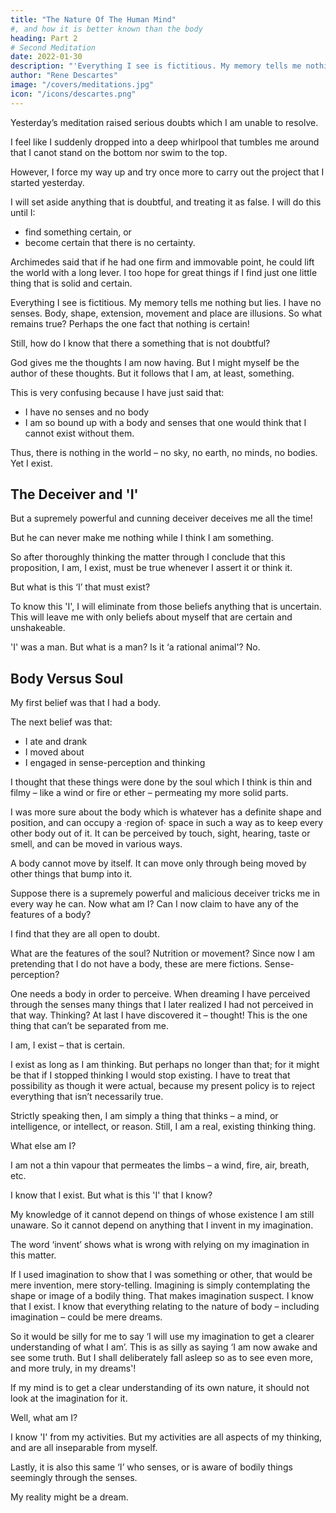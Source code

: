 ```yaml
---
title: "The Nature Of The Human Mind"
#, and how it is better known than the body
heading: Part 2
# Second Meditation
date: 2022-01-30
description: "'Everything I see is fictitious. My memory tells me nothing but lies. I have no senses. Body, shape, extension, movement and place are illusions. So what remains true?'"
author: "Rene Descartes"
image: "/covers/meditations.jpg"
icon: "/icons/descartes.png"
---
```


Yesterday’s meditation raised serious doubts which I am unable to resolve. 

I feel like I suddenly dropped into a deep whirlpool that tumbles me around that I canot stand on the bottom nor swim to the top. 

However, I force my way up and try once more to carry out the project that I started yesterday. 

I will set aside anything that is doubtful, and treating it as false. I will do this until I:
- find something certain, or
- become certain that there is no certainty. 

Archimedes said that if he had one firm and immovable point, he could lift the world with a long lever. I too hope for great things if I find just one little thing that is solid and certain.

Everything I see is fictitious. My memory tells me nothing but lies. I have no senses. Body, shape, extension, movement and place are illusions. So what remains true? Perhaps the one fact that nothing is certain!

Still, how do I know that there a something that is not doubtful? 

God gives me the thoughts I am now having. But I might myself be the author of these thoughts. But it follows that I am, at least, something. 

This is very confusing because I have just said that:
- I have no senses and no body
- I am so bound up with a body and senses that one would think that I cannot exist without them.

Thus, there is nothing in the world – no sky, no earth, no minds, no bodies. Yet I exist. <!-- Does it follow that I do not exist either? No it does not follow; for if I convinced myself of something then I certainly existed. -->

## The Deceiver and 'I'

But a supremely powerful and cunning deceiver deceives me all the time! 

<!-- Even then, if he is deceiving me I undoubtedly exist= let him deceive me all he can, he will never bring it about that  -->

But he can never make me nothing while I think I am something. 

So after thoroughly thinking the matter through I conclude that this proposition, I am, I exist, must be true whenever I assert it or think it.

But what is this ‘I’ that must exist? <!--  – I still don’t properly understand what it is; so I am at risk of confusing it with something else, thereby falling into error in the very item of knowledge that I maintain is the most certain and obvious of all. To get straight about what this ‘I’ is, I shall go back and think some more about what I believed myself to be before I started this meditation. --> 

To know this 'I', I will eliminate from those beliefs anything that is uncertain. This will leave me with only beliefs about myself that are certain and unshakeable.

'I' was a man. But what is a man? Is it ‘a rational animal'? No. 

<!-- ; for then I should have to ask what an animal is, and what rationality is – each question would lead me on to other still harder ones, and this would take more time than I can spare. Let me focus instead on the beliefs that spontaneously and naturally came to me whenever I thought about what I was. --> 

## Body Versus Soul 

My first belief was that I had a body. 

The next belief was that:
- I ate and drank
- I moved about
- I engaged in sense-perception and thinking

I thought that these things were done by the soul which I think is thin and filmy – like a wind or fire or ether – permeating my more solid parts. 

I was more sure about the body which is whatever has a definite shape and position, and can occupy a ·region of· space in such a way as to keep every other body out of it. It can be perceived by touch, sight, hearing, taste or smell, and can be moved in various ways.

A body cannot move by itself. It can move only through being moved by other things that bump into it. <!-- It seemed to me quite out of character for a body to be able to initiate movements, or to able to sense and think, and I was amazed that certain bodies – ·namely, human ones· – could do those things. -->

Suppose there is a supremely powerful and malicious deceiver tricks me in every way he can. Now what am I? Can I now claim to have any of the features of a body? 

I find that they are all open to doubt.

What are the features of the soul? Nutrition or movement? Since now I am pretending that I do not have a body, these are mere fictions. Sense-perception? 

One needs a body in order to perceive. When dreaming I have perceived through the senses many things that I later realized I had not perceived in that way. Thinking? At last I have discovered it – thought! This is the one thing that can’t be separated from me. 

I am, I exist – that is certain. 

I exist as long as I am thinking. But perhaps no longer than that; for it might be that if I stopped thinking I would stop existing. I have to treat that possibility as though it were actual, because my present policy is to reject everything that isn’t necessarily true. 

Strictly speaking then, I am simply a thing that thinks – a mind, or intelligence, or intellect, or reason. Still, I am a real, existing thinking thing.

What else am I? 

<!-- I will use my imagination to see if I am anything more. I am not that structure of limbs and organs that is called a human body; nor am --> 

I am not a thin vapour that permeates the limbs – a wind, fire, air, breath, etc. <!-- ; for I have supposed all these things to be nothing because I have supposed all bodies to be nothing. Even if I go on supposing them to be nothing, I am still something. But these things that I suppose to be nothing because they are unknown to me – might they not in fact be identical with the I of which I am aware? I don’t know; and just now I shan’t discuss the matter, because I can form opinions only about things that I know. --> 

I know that I exist. But what is this 'I' that I know? 

My knowledge of it cannot depend on things of whose existence I am still unaware. So it cannot depend on anything that I invent in my imagination. 

The word ‘invent’ shows what is wrong with relying on my imagination in this matter. 

If I used imagination to show that I was something or other, that would be mere invention, mere story-telling. Imagining is simply contemplating the shape or image of a bodily thing. That makes imagination suspect. I know that I exist. I know that everything relating to the nature of body – including imagination – could be mere dreams. 

So it would be silly for me to say ‘I will use my imagination to get a clearer understanding of what I am’. This is as silly as saying ‘I am now awake and see some truth. But I shall deliberately fall asleep so as to see even more, and more truly, in my dreams'! 

If my mind is to get a clear understanding of its own nature, it should not look at the imagination for it.

Well, what am I? 

<!-- A thing that thinks. What is that? A thing that doubts, understands, affirms, denies, wants, refuses, and also imagines and senses. -->

<!-- That is a long list of attributes for me to have – and it really is I who have them all. Why should it not be? Isn’t it one and the same ‘I’ who now doubts almost everything, understands some things, affirms this one thing – namely, that I exist and think, denies everything else, wants to know more, refuses to be deceived, imagines many things involuntarily, and is aware of others that seem to come from the senses? 

Isn’t all this just as true as the fact that I exist, even if I am in a perpetual dream, and even if my creator is doing his best to deceive me?  -->

I know 'I' from my activities. But my activities are all aspects of my thinking, and are all inseparable from myself. 

<!-- The fact that it is I who doubt and understand and want is so obvious that I can’t see how to make it any clearer. But the ‘I’ who imagines is also this same ‘I’. 

For even if (as I am pretending) none of the things that I imagine really exist, I really do imagine them, and this is part of my thinking.  -->

Lastly, it is also this same ‘I’ who senses, or is aware of bodily things seemingly through the senses. 

My reality might be a dream.

<!-- Because I may be dreaming, I can’t say for sure that I now see the flames, hear the wood crackling, and feel the heat of the fire; but I certainly seem to see, to hear, and to be warmed. This cannot be false; what is called ‘sensing’ is strictly just this seeming, and when ‘sensing’ is understood in this restricted sense of the word it too is simply thinking. -->

<!-- All this is starting to give me a better understanding of what I am. But I still can’t help thinking that bodies – of which I form mental images and which the senses investigate –  -->
